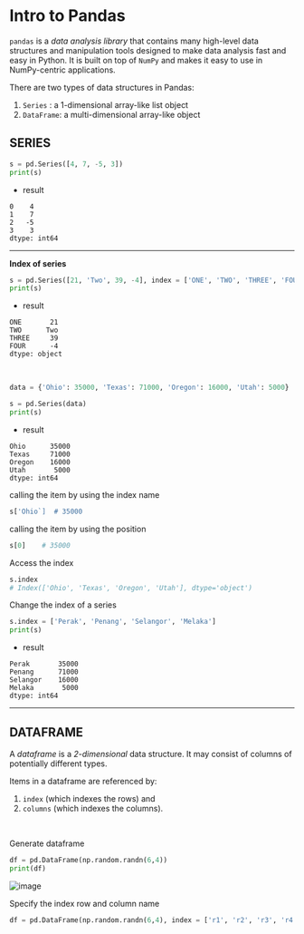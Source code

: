 # Intro to Pandas

`pandas` is a *data analysis library* that contains many high-level data structures and manipulation tools designed to make data analysis fast and easy in Python. It is built on top of `NumPy` and makes it easy to use in NumPy-centric applications.

There are two types of data structures in Pandas:

1. `Series` : a 1-dimensional array-like list object
2. `DataFrame`: a multi-dimensional array-like object


## **SERIES**

```py
s = pd.Series([4, 7, -5, 3])
print(s)
```

- result

```
0    4
1    7
2   -5
3    3
dtype: int64
```

<hr>

**Index of series**

```py
s = pd.Series([21, 'Two', 39, -4], index = ['ONE', 'TWO', 'THREE', 'FOUR'])
print(s)
```

- result

```
ONE       21
TWO      Two
THREE     39
FOUR      -4
dtype: object
```

<br>

```py
data = {'Ohio': 35000, 'Texas': 71000, 'Oregon': 16000, 'Utah': 5000}

s = pd.Series(data)
print(s)
```

- result

```
Ohio      35000
Texas     71000
Oregon    16000
Utah       5000
dtype: int64
```

calling the item by using the index name

```py
s['Ohio`]  # 35000
```
calling the item by using the position

```py
s[0]    # 35000
```

Access the index

```py
s.index
# Index(['Ohio', 'Texas', 'Oregon', 'Utah'], dtype='object')
```

Change the index of a series

```py
s.index = ['Perak', 'Penang', 'Selangor', 'Melaka']
print(s)
```

- result

```
Perak       35000
Penang      71000
Selangor    16000
Melaka       5000
dtype: int64
```

<hr>

## DATAFRAME

A *dataframe* is a *2-dimensional* data structure. It may consist of columns of potentially different types. 

Items in a dataframe are referenced by:

1. `index` (which indexes the rows) and 
2. `columns` (which indexes the columns).

<br>

Generate dataframe

```py
df = pd.DataFrame(np.random.randn(6,4))
print(df)
```

![image](https://github.com/user-attachments/assets/d8f22d84-b2aa-4e24-8aff-8f266ab0f7ef)

Specify the index row and column name

```py
df = pd.DataFrame(np.random.randn(6,4), index = ['r1', 'r2', 'r3', 'r4', 'r5', 'r6'], columns = ['c1', 'c2', 'c3', 'c4'])
```









